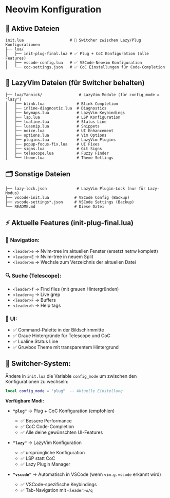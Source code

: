 # Neovim Konfiguration

## 📁 **Aktive Dateien**
```
init.lua                    # 🔄 Switcher zwischen Lazy/Plug Konfigurationen
├── lua/
│   ├── init-plug-final.lua # ✅ Plug + CoC Konfiguration (alle Features)
│   ├── vscode-config.lua   # ✅ VSCode-Neovim Konfiguration  
│   └── coc-settings.json   # ✅ CoC Einstellungen für Code-Completion
```

## 🧹 **LazyVim Dateien (für Switcher behalten)**
```
├── lua/Yannick/                # LazyVim Module (für config_mode = "lazy")
│   ├── blink.lua              # Blink Completion
│   ├── inline-diagnostic.lua  # Diagnostics
│   ├── keymaps.lua            # LazyVim Keybindings
│   ├── lsp.lua                # LSP Konfiguration
│   ├── lualine.lua            # Status Line
│   ├── luasnip.lua            # Snippets
│   ├── noice.lua              # UI Enhancement
│   ├── options.lua            # Vim Options
│   ├── plugins.lua            # LazyVim Plugins
│   ├── popup-focus-fix.lua    # UI Fixes
│   ├── signs.lua              # Git Signs
│   ├── telescope.lua          # Fuzzy Finder
│   └── theme.lua              # Theme Settings
```

## 🗂️ **Sonstige Dateien**
```
├── lazy-lock.json             # LazyVim Plugin-Lock (nur für Lazy-Modus)
├── vscode-init.lua           # VSCode Config (Backup)
├── vscode-settings*.json     # VSCode Settings (Backup)
└── README.md                 # Diese Datei
```

## ⚡ **Aktuelle Features (init-plug-final.lua)**

### 🎯 **Navigation:**
- `<leader>e` → Nvim-tree im aktuellen Fenster (ersetzt netrw komplett)
- `<leader>E` → Nvim-tree in neuem Split  
- `<leader>m` → Wechsle zum Verzeichnis der aktuellen Datei

### 🔍 **Suche (Telescope):**  
- `<leader>f` → Find files (mit grauen Hintergründen)
- `<leader>g` → Live grep
- `<leader>F` → Buffers
- `<leader>h` → Help tags

### 🎨 **UI:**
- ✅ Command-Palette in der Bildschirmmitte
- ✅ Graue Hintergründe für Telescope und CoC
- ✅ Lualine Status Line
- ✅ Gruvbox Theme mit transparentem Hintergrund

## 🔄 **Switcher-System:**
Ändere in `init.lua` die Variable `config_mode` um zwischen den Konfigurationen zu wechseln:

```lua
local config_mode = "plug"  -- Aktuelle Einstellung
```

**Verfügbare Modi:**
- **`"plug"`** → Plug + CoC Konfiguration (empfohlen)
  - ✅ Bessere Performance
  - ✅ CoC Code-Completion
  - ✅ Alle deine gewünschten UI-Features
  
- **`"lazy"`** → LazyVim Konfiguration
  - ✅ ursprüngliche Konfiguration
  - ✅ LSP statt CoC
  - ✅ Lazy Plugin Manager

- **`"vscode"`** → Automatisch in VSCode (wenn `vim.g.vscode` erkannt wird)
  - ✅ VSCode-spezifische Keybindings
  - ✅ Tab-Navigation mit `<leader>w/q`
